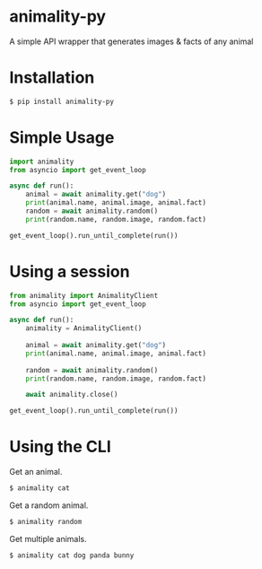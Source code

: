 # animality-py
A simple API wrapper that generates images & facts of any animal

# Installation
```bash
$ pip install animality-py
```

# Simple Usage
```py
import animality
from asyncio import get_event_loop

async def run():
    animal = await animality.get("dog")
    print(animal.name, animal.image, animal.fact)
    random = await animality.random()
    print(random.name, random.image, random.fact)

get_event_loop().run_until_complete(run())
```

# Using a session
```py
from animality import AnimalityClient
from asyncio import get_event_loop

async def run():
    animality = AnimalityClient()
    
    animal = await animality.get("dog")
    print(animal.name, animal.image, animal.fact)
    
    random = await animality.random()
    print(random.name, random.image, random.fact)

    await animality.close()

get_event_loop().run_until_complete(run())
```

# Using the CLI
Get an animal.
```bash
$ animality cat
```

Get a random animal.
```bash
$ animality random
```

Get multiple animals.
```bash
$ animality cat dog panda bunny
```

